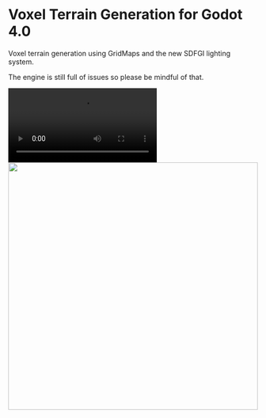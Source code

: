 # Voxel Terrain Generation for Godot 4.0
Voxel terrain generation using GridMaps and the new SDFGI lighting system.

The engine is still full of issues so please be mindful of that.

<video>
  <source src="/previews/demo.mp4" type="video/mp4" autoplay loop>
</video>
<img src="/previews/voxel_demo.png" style="width:100%;height:500px">

